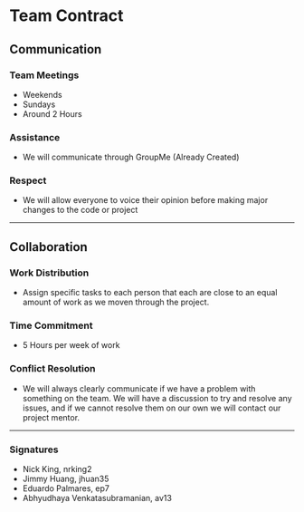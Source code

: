 # Team Contract

## Communication
 ### Team Meetings
 * Weekends
 * Sundays 
 * Around 2 Hours

 ### Assistance
 * We will communicate through GroupMe (Already Created)

 ### Respect
 * We will allow everyone to voice their opinion before making major changes to the code or project

--------
 ## Collaboration
 ### Work Distribution
 * Assign specific tasks to each person that each are close to an equal amount of work as we moven through the project.

 ### Time Commitment
 * 5 Hours per week of work

 ### Conflict Resolution
 * We will always clearly communicate if we have a problem with something on the team. We will have a discussion to try and resolve any issues, and if we cannot resolve them on our own we will contact our project mentor.

 ------

 ### Signatures
 * Nick King, nrking2
 * Jimmy Huang, jhuan35
 * Eduardo Palmares, ep7
 * Abhyudhaya Venkatasubramanian, av13
